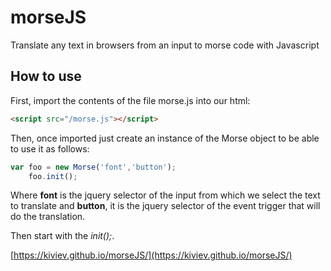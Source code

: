 # morseJS
Translate any text in browsers from an input to morse code with Javascript

## How to use

First, import the contents of the file morse.js into our html:

```html
<script src="/morse.js"></script>
```

Then, once imported just create an instance of the Morse object to be able to use it as follows:

```js
var foo = new Morse('font','button');
	foo.init();
```
Where **font** is the jquery selector of the input from which we select the text to translate and **button**, it is the jquery selector of the event trigger that will do the translation.

Then start with the *init();*.

[https://kiviev.github.io/morseJS/](https://kiviev.github.io/morseJS/)
